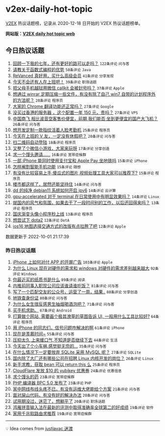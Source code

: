 # v2ex-daily-hot-topic

[V2EX](https://www.v2ex.com/) 热议话题榜，记录从 2020-12-18 日开始的 V2EX 热议话题榜单。

**网站版：[V2EX daily hot topic web](https://boojack.github.io/v2ex-daily-hot-topic-web/)**

## 今日热议话题

<!-- TODAY BEGIN -->

1. [回顾一下我的七年，还有更好的路可以走吗？](https://www.v2ex.com/t/884228) `122条评论` `问与答`
1. [请教关于函数式编程的优势](https://www.v2ex.com/t/884185) `50条评论` `Java`
1. [ReVanced 真好用，买什么高级会员](https://www.v2ex.com/t/884175) `41条评论` `分享发现`
1. [今天不会还有人在上班吧！](https://www.v2ex.com/t/884171) `39条评论` `职场话题`
1. [把父母手机越狱用微信 callkit 会被封号吗？](https://www.v2ex.com/t/884262) `37条评论` `Apple`
1. [想通过 winrar 定期压缩一些文件，有没有除了自己 win7 自带的计划程序外的方法呢？](https://www.v2ex.com/t/884166) `28条评论` `程序员`
1. [大家的 Chrome 翻译功能还正常吗？](https://www.v2ex.com/t/884186) `27条评论` `Google`
1. [没买过香港的服务器 ，这个配置一年 150 元，贵吗？](https://www.v2ex.com/t/884221) `27条评论` `VPS`
1. [中国商飞 相比波音空客售价便宜，前期 我们能否 坐到更便宜的国产大飞机？](https://www.v2ex.com/t/884224) `26条评论` `问与答`
1. [想开发定制一款指纹活着人脸考勤机](https://www.v2ex.com/t/884182) `25条评论` `程序员`
1. [今天在上班的 V 友，一定没有休假吧？](https://www.v2ex.com/t/884163) `20条评论` `问与答`
1. [扫二维码自动登陆](https://www.v2ex.com/t/884231) `18条评论` `程序员`
1. [又整了个微信小游戏，大家来玩呀](https://www.v2ex.com/t/884273) `17条评论` `分享创造`
1. [求一个馒头邀请……](https://www.v2ex.com/t/884258) `16条评论` `宽带症候群`
1. [一部 iPhone 能同时使用支付宝和 Apple Pay 坐地铁吗](https://www.v2ex.com/t/884210) `15条评论` `iPhone`
1. [怎样阉割智能手机功能](https://www.v2ex.com/t/884189) `15条评论` `随想`
1. [有没有比较容易上手,傻瓜式的图片,视频处理工具大家可以推荐下?](https://www.v2ex.com/t/884160) `15条评论` `程序员`
1. [楼市都这样了，居然还能坚持住](https://www.v2ex.com/t/884295) `14条评论` `问与答`
1. [dd 的纯净 debian11 系统如何开启 ipv6](https://www.v2ex.com/t/884267) `14条评论` `云计算`
1. [gpu-accelerated 对于 terminal 在日常使用中有明显效果吗？](https://www.v2ex.com/t/884229) `14条评论` `Linux`
1. [就国内的风气和氛围，如果去干了一段时间别的工作，以后还回得来吗？](https://www.v2ex.com/t/884291) `13条评论` `程序员`
1. [国庆渐变头像小程序秒上线](https://www.v2ex.com/t/884193) `13条评论` `程序员`
1. [想尝试下 dota2](https://www.v2ex.com/t/884230) `12条评论` `DotA`
1. [ios16 地图选择交通方式的改版有点拉胯了吧](https://www.v2ex.com/t/884194) `12条评论` `Apple`

数据更新于 2022-10-01 21:17:39

<!-- TODAY END -->

### 昨日热议话题

<!-- YESTERDAY BEGIN -->

1. [iPhone 上如何对付 APP 的开屏广告](https://www.v2ex.com/t/883972) `103条评论` `Apple`
1. [为什么 Linux 现在对硬件的需求和 windows 对硬件的需求差别越来越大](https://www.v2ex.com/t/884049) `92条评论` `Windows`
1. [你最近买的纸质书是什么](https://www.v2ex.com/t/884039) `89条评论` `阅读`
1. [内推前同事入职现公司应该谁请谁吃饭？](https://www.v2ex.com/t/883977) `81条评论` `问与答`
1. [写了一个匹配交友的公众号，运营了一周，结果..](https://www.v2ex.com/t/884029) `80条评论` `分享创造`
1. [地铁查身份证](https://www.v2ex.com/t/883966) `80条评论` `问与答`
1. [为什么女生很反感男生抽烟喝酒泡吧？](https://www.v2ex.com/t/884066) `71条评论` `问与答`
1. [买手机求助。](https://www.v2ex.com/t/883957) `67条评论` `Android`
1. [打算做个网站, 需要画个极其潦草的草图告诉 UI, 一般用什么工具比较好?](https://www.v2ex.com/t/883946) `64条评论` `程序员`
1. [用 iPhone 的同志们，信号问题咋解决的啊](https://www.v2ex.com/t/883961) `61条评论` `iPhone`
1. [现在是羡慕时间~](https://www.v2ex.com/t/884016) `55条评论` `问与答`
1. [压抑太久,上来缓口气,不知道是否继续下去](https://www.v2ex.com/t/884090) `44条评论` `生活`
1. [今天出了个小车祸,感觉挺无奈的...](https://www.v2ex.com/t/884077) `35条评论` `问与答`
1. [在什么情况下一定要放弃 SQLite 采用 MySQL 呢？](https://www.v2ex.com/t/884005) `27条评论` `SQLite`
1. [国内除了大厂还有哪些公司在招聘 Linux 内核开发的岗位？](https://www.v2ex.com/t/884025) `26条评论` `Linux`
1. [新手求教，获取 bean 可以 return this 么](https://www.v2ex.com/t/883960) `25条评论` `程序员`
1. [CloudFlare 发放 $10 的 yubikey 优惠券](https://www.v2ex.com/t/884118) `24条评论` `优惠信息`
1. [求个馒头的药](https://www.v2ex.com/t/883968) `23条评论` `宽带症候群`
1. [PHP 编译器 BPC 5.0 发布了](https://www.v2ex.com/t/883959) `23条评论` `PHP`
1. [家中网线布线头疼不已，有没有运维大佬能给个方案](https://www.v2ex.com/t/884033) `21条评论` `问与答`
1. [面对屎山代码，有没有好的解决办法](https://www.v2ex.com/t/884071) `20条评论` `问与答`
1. [试用期没过，迷茫了，想躺平了](https://www.v2ex.com/t/884040) `20条评论` `职场话题`
1. [鸿雁拼音输入法在最新的评测中取得准确率全球第二的好成绩](https://www.v2ex.com/t/884145) `19条评论` `软件`
1. [家用千兆软路由求推荐](https://www.v2ex.com/t/884107) `19条评论` `宽带症候群`

<!-- YESTERDAY END -->

---

💡 Idea comes from [justjavac 迷渡](https://github.com/justjavac/)

